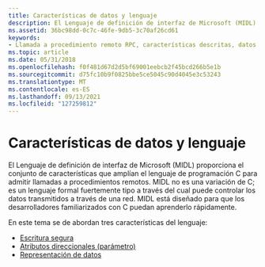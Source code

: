 ```yaml
---
title: Características de datos y lenguaje
description: El Lenguaje de definición de interfaz de Microsoft (MIDL) proporciona el conjunto de características que amplían el lenguaje de programación C para admitir llamadas a procedimientos remotos.
ms.assetid: 36bc98dd-0c7c-46fe-9db5-3c70af26cd61
keywords:
- Llamada a procedimiento remoto RPC, características descritas, datos y lenguaje
ms.topic: article
ms.date: 05/31/2018
ms.openlocfilehash: f0f481d67d2d5bf69001eebcb2f45bcd266b5e1b
ms.sourcegitcommit: d75fc10b9f0825bbe5ce5045c90d4045e3c53243
ms.translationtype: MT
ms.contentlocale: es-ES
ms.lasthandoff: 09/13/2021
ms.locfileid: "127259812"
---
```

# <a name="data-and-language-features"></a>Características de datos y lenguaje

El Lenguaje de definición de interfaz de Microsoft (MIDL) proporciona el conjunto de características que amplían el lenguaje de programación C para admitir llamadas a procedimientos remotos. MIDL no es una variación de C; es un lenguaje formal fuertemente tipo a través del cual puede controlar los datos transmitidos a través de una red. MIDL está diseñado para que los desarrolladores familiarizados con C puedan aprenderlo rápidamente.

En este tema se de abordan tres características del lenguaje:

-   [Escritura segura](strong-typing.md)
-   [Atributos direccionales (parámetro)](directional-parameter-attributes.md)
-   [Representación de datos](data-representation.md)

 

 




